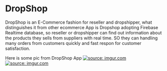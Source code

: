 # DropShop
DropShop is an E-Commerce fashion for reseller and dropshipper, what distinguishes it from other ecommerce App is Dropshop adopting Firebase Realtime database, so reseller or dropshipper can  find out information about the products they sells from suppliers with real time. SO they can handling many orders from customers quickly and fast respon for customer satisfaction. 

Here is some pic from DropShop App
<a href="https://imgur.com/Dy3ov2n"><img src="https://i.imgur.com/Dy3ov2n.png" title="source: imgur.com" /></a>
<a href="https://imgur.com/ictTpu2"><img src="https://i.imgur.com/ictTpu2.png" title="source: imgur.com" /></a>
